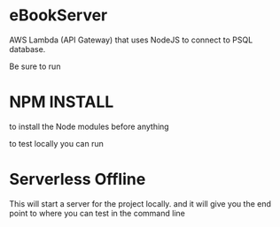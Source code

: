 # eBookServer
AWS Lambda (API Gateway) that uses NodeJS to connect to PSQL database.

Be sure to run 

# NPM INSTALL 

to install the Node modules before anything

to test locally you can run

# Serverless Offline

This will start a server for the project locally. and it will give you the end point to where you can test in the command line
